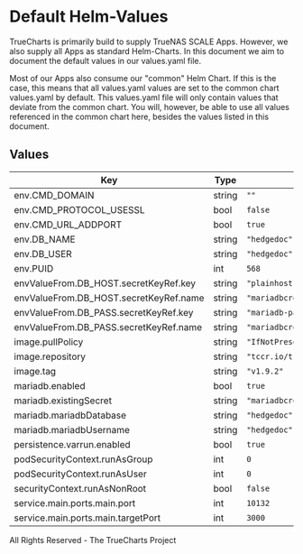 # Default Helm-Values

TrueCharts is primarily build to supply TrueNAS SCALE Apps.
However, we also supply all Apps as standard Helm-Charts. In this document we aim to document the default values in our values.yaml file.

Most of our Apps also consume our "common" Helm Chart.
If this is the case, this means that all values.yaml values are set to the common chart values.yaml by default. This values.yaml file will only contain values that deviate from the common chart.
You will, however, be able to use all values referenced in the common chart here, besides the values listed in this document.

## Values

| Key | Type | Default | Description |
|-----|------|---------|-------------|
| env.CMD_DOMAIN | string | `""` |  |
| env.CMD_PROTOCOL_USESSL | bool | `false` |  |
| env.CMD_URL_ADDPORT | bool | `true` |  |
| env.DB_NAME | string | `"hedgedoc"` |  |
| env.DB_USER | string | `"hedgedoc"` |  |
| env.PUID | int | `568` |  |
| envValueFrom.DB_HOST.secretKeyRef.key | string | `"plainhost"` |  |
| envValueFrom.DB_HOST.secretKeyRef.name | string | `"mariadbcreds"` |  |
| envValueFrom.DB_PASS.secretKeyRef.key | string | `"mariadb-password"` |  |
| envValueFrom.DB_PASS.secretKeyRef.name | string | `"mariadbcreds"` |  |
| image.pullPolicy | string | `"IfNotPresent"` |  |
| image.repository | string | `"tccr.io/truecharts/hedgedoc"` |  |
| image.tag | string | `"v1.9.2"` |  |
| mariadb.enabled | bool | `true` |  |
| mariadb.existingSecret | string | `"mariadbcreds"` |  |
| mariadb.mariadbDatabase | string | `"hedgedoc"` |  |
| mariadb.mariadbUsername | string | `"hedgedoc"` |  |
| persistence.varrun.enabled | bool | `true` |  |
| podSecurityContext.runAsGroup | int | `0` |  |
| podSecurityContext.runAsUser | int | `0` |  |
| securityContext.runAsNonRoot | bool | `false` |  |
| service.main.ports.main.port | int | `10132` |  |
| service.main.ports.main.targetPort | int | `3000` |  |

All Rights Reserved - The TrueCharts Project
